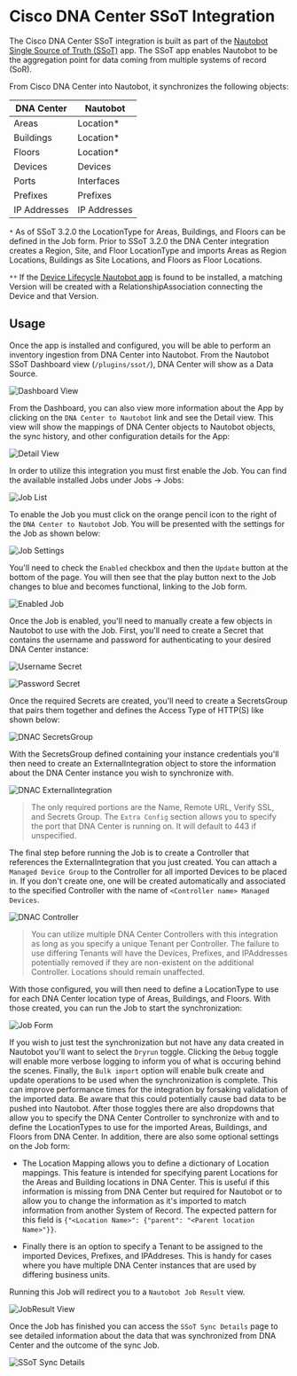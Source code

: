 # Cisco DNA Center SSoT Integration

The Cisco DNA Center SSoT integration is built as part of the [Nautobot Single Source of Truth (SSoT)](https://github.com/nautobot/nautobot-app-ssot) app. The SSoT app enables Nautobot to be the aggregation point for data coming from multiple systems of record (SoR).

From Cisco DNA Center into Nautobot, it synchronizes the following objects:

| DNA Center              | Nautobot                     |
| ----------------------- | ---------------------------- |
| Areas                   | Location*                    |
| Buildings               | Location*                    |
| Floors                  | Location*                    |
| Devices                 | Devices                      |
| Ports                   | Interfaces                   |
| Prefixes                | Prefixes                     |
| IP Addresses            | IP Addresses                 |

`*` As of SSoT 3.2.0 the LocationType for Areas, Buildings, and Floors can be defined in the Job form. Prior to SSoT 3.2.0 the DNA Center integration creates a Region, Site, and Floor LocationType and imports Areas as Region Locations, Buildings as Site Locations, and Floors as Floor Locations.

`**` If the [Device Lifecycle Nautobot app](https://github.com/nautobot/nautobot-app-device-lifecycle-mgmt) is found to be installed, a matching Version will be created with a RelationshipAssociation connecting the Device and that Version.

## Usage

Once the app is installed and configured, you will be able to perform an inventory ingestion from DNA Center into Nautobot. From the Nautobot SSoT Dashboard view (`/plugins/ssot/`), DNA Center will show as a Data Source.

![Dashboard View](../../images/dnac_dashboard.png)

From the Dashboard, you can also view more information about the App by clicking on the `DNA Center to Nautobot` link and see the Detail view. This view will show the mappings of DNA Center objects to Nautobot objects, the sync history, and other configuration details for the App:

![Detail View](../../images/dnac_detail-view.png)

In order to utilize this integration you must first enable the Job. You can find the available installed Jobs under Jobs -> Jobs:

![Job List](../../images/dnac_job_list.png)

To enable the Job you must click on the orange pencil icon to the right of the `DNA Center to Nautobot` Job. You will be presented with the settings for the Job as shown below:

![Job Settings](../../images/dnac_job_settings.png)

You'll need to check the `Enabled` checkbox and then the `Update` button at the bottom of the page. You will then see that the play button next to the Job changes to blue and becomes functional, linking to the Job form.

![Enabled Job](../../images/dnac_enabled_job.png)

Once the Job is enabled, you'll need to manually create a few objects in Nautobot to use with the Job. First, you'll need to create a Secret that contains the username and password for authenticating to your desired DNA Center instance:

![Username Secret](../../images/dnac_username_secret.png)

![Password Secret](../../images/dnac_password_secret.png)

Once the required Secrets are created, you'll need to create a SecretsGroup that pairs them together and defines the Access Type of HTTP(S) like shown below:

![DNAC SecretsGroup](../../images/dnac_secretsgroup.png)

With the SecretsGroup defined containing your instance credentials you'll then need to create an ExternalIntegration object to store the information about the DNA Center instance you wish to synchronize with.

![DNAC ExternalIntegration](../../images/dnac_external_integration.png)

> The only required portions are the Name, Remote URL, Verify SSL, and Secrets Group. The `Extra Config` section allows you to specify the port that DNA Center is running on. It will default to 443 if unspecified.

The final step before running the Job is to create a Controller that references the ExternalIntegration that you just created. You can attach a `Managed Device Group` to the Controller for all imported Devices to be placed in. If you don't create one, one will be created automatically and associated to the specified Controller with the name of `<Controller name> Managed Devices`.

![DNAC Controller](../../images/dnac_controller.png)

> You can utilize multiple DNA Center Controllers with this integration as long as you specify a unique Tenant per Controller. The failure to use differing Tenants will have the Devices, Prefixes, and IPAddresses potentially removed if they are non-existent on the additional Controller. Locations should remain unaffected.

With those configured, you will then need to define a LocationType to use for each DNA Center location type of Areas, Buildings, and Floors. With those created, you can run the Job to start the synchronization:

![Job Form](../../images/dnac_job_form.png)

If you wish to just test the synchronization but not have any data created in Nautobot you'll want to select the `Dryrun` toggle. Clicking the `Debug` toggle will enable more verbose logging to inform you of what is occuring behind the scenes. Finally, the `Bulk import` option will enable bulk create and update operations to be used when the synchronization is complete. This can improve performance times for the integration by forsaking validation of the imported data. Be aware that this could potentially cause bad data to be pushed into Nautobot. After those toggles there are also dropdowns that allow you to specify the DNA Center Controller to synchronize with and to define the LocationTypes to use for the imported Areas, Buildings, and Floors from DNA Center. In addition, there are also some optional settings on the Job form:

- The Location Mapping allows you to define a dictionary of Location mappings. This feature is intended for specifying parent Locations for the Areas and Building locations in DNA Center. This is useful if this information is missing from DNA Center but required for Nautobot or to allow you to change the information as it's imported to match information from another System of Record. The expected pattern for this field is `{"<Location Name>": {"parent": "<Parent location Name>"}}`.

- Finally there is an option to specify a Tenant to be assigned to the imported Devices, Prefixes, and IPAddreses. This is handy for cases where you have multiple DNA Center instances that are used by differing business units.

Running this Job will redirect you to a `Nautobot Job Result` view.

![JobResult View](../../images/dnac_jobresult.png)

Once the Job has finished you can access the `SSoT Sync Details` page to see detailed information about the data that was synchronized from DNA Center and the outcome of the sync Job.

![SSoT Sync Details](../../images/dnac_ssot-sync-details.png)
